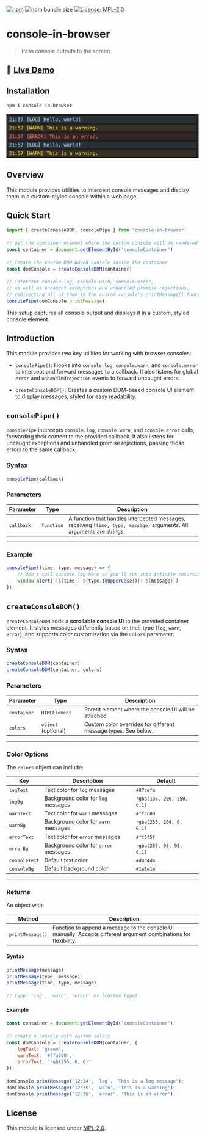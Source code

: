 [![npm](https://img.shields.io/npm/v/console-in-browser?style=flat-square)](https://www.npmjs.com/package/console-in-browser)
![npm bundle size](https://badges.hiptest.com/bundlephobia/min/console-in-browser)
[![License: MPL-2.0](https://img.shields.io/badge/License-MPL%202.0-blue.svg)](#license)

# console-in-browser

> Pass console outputs to the screen

## 🚀 [Live Demo](https://blubitz.github.io/console-in-browser/)

## Installation

```bash
npm i console-in-browser
```

![Files](https://raw.githubusercontent.com/blubitz/console-in-browser/main/images/console.png)

## Overview

This module provides utilities to intercept console messages and display them in a custom-styled console within a web page.


## Quick Start

```javascript
import { createConsoleDOM, consolePipe } from 'console-in-browser'

// Get the container element where the custom console will be rendered
const container = document.getElementById('consoleContainer')

// Create the custom DOM-based console inside the container
const domConsole = createConsoleDOM(container)

// Intercept console.log, console.warn, console.error,
// as well as uncaught exceptions and unhandled promise rejections,
// redirecting all of them to the custom console's printMessage() function
consolePipe(domConsole.printMessage)
```

This setup captures all console output and displays it in a custom, styled console element.


## Introduction

This module provides two key utilities for working with browser consoles:

- `consolePipe()`: Hooks into `console.log`, `console.warn`, and `console.error` to intercept and forward messages to a callback. It also listens for global `error` and `unhandledrejection` events to forward uncaught errors.

- `createConsoleDOM()`: Creates a custom DOM-based console UI element to display messages, styled for easy readability.



## `consolePipe()`

`consolePipe` intercepts `console.log`, `console.warn`, and `console.error` calls, forwarding their content to the provided callback. It also listens for uncaught exceptions and unhandled promise rejections, passing those errors to the same callback.

### Syntax

```javascript
consolePipe(callback)
```

### Parameters

| Parameter | Type | Description |
|---|---|---|
| `callback` | `function` | A function that handles intercepted messages, receiving `(time, type, message)` arguments. All arguments are strings. |

---

### Example

```javascript
consolePipe((time, type, message) => {
    // don't call console.log here or you'll run into infinite recursion
    window.alert(`[${time}] ${type.toUpperCase()}: ${message}`)
});
```



## `createConsoleDOM()`

`createConsoleDOM` adds a **scrollable console UI** to the provided container element. It styles messages differently based on their type (`log`, `warn`, `error`), and supports color customization via the `colors` parameter.

### Syntax

```javascript
createConsoleDOM(container)
createConsoleDOM(container, colors)
```

### Parameters

| Parameter | Type | Description |
|---|---|---|
| `container` | `HTMLElement` | Parent element where the console UI will be attached. |
| `colors` | `object` (optional) | Custom color overrides for different message types. See below. |

---

### Color Options

The `colors` object can include:

| Key | Description | Default |
|---|---|---|
| `logText` | Text color for `log` messages | `#87cefa` |
| `logBg` | Background color for `log` messages | `rgba(135, 206, 250, 0.1)` |
| `warnText` | Text color for `warn` messages | `#ffcc00` |
| `warnBg` | Background color for `warn` messages | `rgba(255, 204, 0, 0.1)` |
| `errorText` | Text color for `error` messages | `#ff5f5f` |
| `errorBg` | Background color for `error` messages | `rgba(255, 95, 95, 0.1)` |
| `consoleText` | Default text color | `#d4d4d4` |
| `consoleBg` | Default background color | `#1e1e1e` |

---

### Returns

An object with:

| Method | Description |
|---|---|
| `printMessage()` | Function to append a message to the console UI manually. Accepts different argument combinations for flexibility.

#### Syntax
```js
printMessage(message)
printMessage(type, message)
printMessage(time, type, message)

// type: 'log', 'warn', 'error' or [custom type]
```

#### Example

```javascript
const container = document.getElementById('consoleContainer');

// create a console with custom colors
const domConsole = createConsoleDOM(container, {
    logText: 'green',
    warnText: '#ffa500',
    errorText: 'rgb(255, 0, 0)'
});

domConsole.printMessage('12:34', 'log', 'This is a log message');
domConsole.printMessage('12:35', 'warn', 'This is a warning');
domConsole.printMessage('12:36', 'error', 'This is an error');
```

## License

This module is licensed under [MPL-2.0](./LICENSE).
